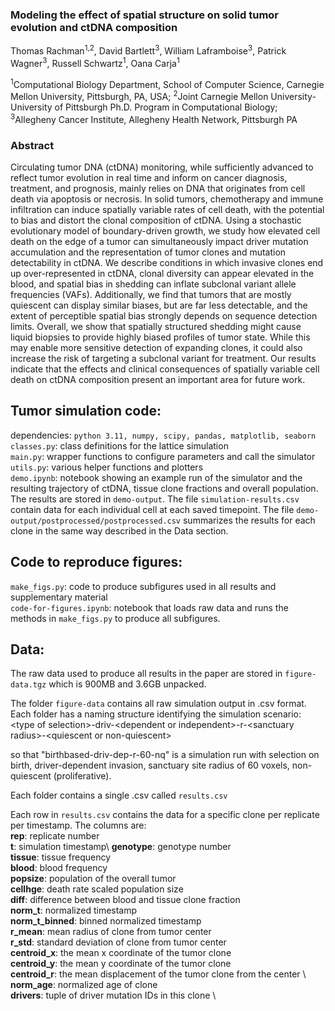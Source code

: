 
### Modeling the effect of spatial structure on solid tumor evolution and ctDNA composition 
Thomas Rachman<sup>1,2</sup>, David Bartlett<sup>3</sup>, William Laframboise<sup>3</sup>, Patrick Wagner<sup>3</sup>, Russell Schwartz<sup>1</sup>, Oana Carja<sup>1</sup> 

<sup>1</sup>Computational Biology Department, School of Computer Science, Carnegie Mellon University, Pittsburgh, PA, USA;
<sup>2</sup>Joint Carnegie Mellon University-University of Pittsburgh Ph.D. Program in Computational Biology;
<sup>3</sup>Allegheny Cancer Institute, Allegheny Health Network, Pittsburgh PA

### Abstract
Circulating tumor DNA (ctDNA) monitoring, while sufficiently advanced to reflect tumor evolution in real time and inform on cancer diagnosis, treatment, and prognosis, mainly relies on DNA that originates from cell death via apoptosis or necrosis. In solid tumors, chemotherapy and immune infiltration can induce spatially variable rates of cell death, with the potential to bias and distort the clonal composition of ctDNA. Using a stochastic evolutionary model of boundary-driven growth, we study how elevated cell death on the edge of a tumor can simultaneously impact driver mutation accumulation and the representation of tumor clones and mutation detectability in ctDNA. We describe conditions in which invasive clones end up over-represented in ctDNA, clonal diversity can appear elevated in the blood, and spatial bias in shedding can inflate subclonal variant allele frequencies (VAFs). Additionally, we find that tumors that are mostly quiescent can display similar biases, but are far less detectable, and the extent of perceptible spatial bias strongly depends on sequence detection limits. Overall, we show that spatially structured shedding might cause liquid biopsies to provide highly biased profiles of tumor state.  While this may enable more sensitive detection of expanding clones, it could also increase the risk of targeting a subclonal variant for treatment. Our results indicate that the effects and clinical consequences of spatially variable cell death on ctDNA composition present an important area for future work.
## Tumor simulation code:
 dependencies: `python 3.11, numpy, scipy, pandas, matplotlib, seaborn` \
`classes.py`: class definitions for the lattice simulation\
`main.py`: wrapper functions to configure parameters and call the simulator\
`utils.py`: various helper functions and plotters\
`demo.ipynb`: notebook showing an example run of the simulator and the resulting trajectory of ctDNA, tissue clone fractions and overall population. The results are stored in `demo-output`. The file `simulation-results.csv` contain data for each individual cell at each saved timepoint. The file `demo-output/postprocessed/postprocessed.csv` summarizes the results for each clone in the same way described in the Data section. 
## Code to reproduce figures:
`make_figs.py`: code to produce subfigures used in all results and supplementary material\
`code-for-figures.ipynb`: notebook that loads raw data and runs the methods in `make_figs.py` to produce all subfigures. 
## Data:
The raw data used to produce all results in the paper are stored in `figure-data.tgz` which is 900MB and 3.6GB unpacked. 

The folder `figure-data` contains all raw simulation output in .csv format.
Each folder has a naming structure identifying the simulation scenario:
\<type of selection\>-driv-\<dependent or independent\>-r-\<sanctuary radius\>-\<quiescent or non-quiescent\> 

so that "birthbased-driv-dep-r-60-nq" is a simulation run with selection on birth, driver-dependent invasion, sanctuary site radius of 60 voxels, non-quiescent (proliferative). 

Each folder contains a single .csv called `results.csv`

Each row in `results.csv` contains the data for a specific clone per replicate per timestamp. 
The columns are:\
	**rep**: replicate number\
	**t**: simulation timestamp\ 
	**genotype**: genotype number\
	**tissue**: tissue frequency\
	**blood**: blood frequency\
	**popsize**: population of the overall tumor\
	**cellhge**: death rate scaled population size\
	**diff**: difference between blood and tissue clone fraction\
	**norm_t**: normalized timestamp\
	**norm_t_binned**: binned normalized timestamp\
	**r_mean**: mean radius of clone from tumor center\
	**r_std**: standard deviation of clone from tumor center \
	**centroid_x**: the mean x coordinate of the tumor clone \
	**centroid_y**: the mean y coordinate of the tumor clone \
	**centroid_r**: the mean displacement of the tumor clone from the center   \ 
	**norm_age**: normalized age of clone \
	**drivers**: tuple of driver mutation IDs in this clone \
